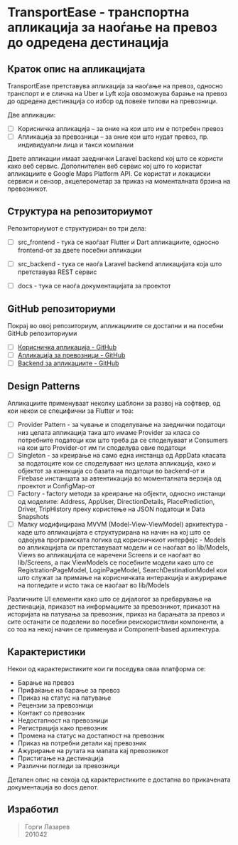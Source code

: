 # TransportEase - транспортна апликација за наоѓање на превоз до одредена дестинација



## Краток опис на апликацијата

TransportEase претставува апликација за наоѓање на превоз, односно транспорт и е слична на Uber и Lyft која овозможува барање на превоз до одредена дестинација со избор од повеќе типови на превозници.

Две апликации:
- [ ] Корисничка апликација – за оние на кои што им е потребен превоз
- [ ] Апликација за превозници – за оние кои што нудат превоз, пр. индивидуални лица и такси компании

Двете апликации имаат заеднички Laravel backend кој што се користи како веб сервис.
Дополнителен веб сервис кој што го користат апликациите е Google Maps Platform API.
Се користат и локациски сервиси и сензор, акцелерометар за приказ на моменталната брзина на превозникот.

## Структура на репозиториумот
Репозиториумот е структуриран во три дела:
- [ ] src_frontend - тука се наоѓаат Flutter и Dart апликациите, односно frontend-от за двете посебни апликации
- [ ] src_backend - тука се наоѓа Laravel backend апликацијата која што претставува REST сервис
- [ ] docs - тука се наоѓа документацијата за проектот


## GitHub репозиториуми

Покрај во овој репозиториум, апликацииите се достапни и на посебни GitHub репозиториуми

- [ ] [Корисничка апликација - GitHub](https://github.com/gorgilazarev3/transportease)
- [ ] [Апликација за превозници - GitHub](https://github.com/gorgilazarev3/transportease-providers)
- [ ] [Backend за апликациите - GitHub](https://github.com/gorgilazarev3/transportease_backend)

## Design Patterns

Апликациите применуваат неколку шаблони за развој на софтвер, од кои некои се специфични за Flutter и тоа:
- [ ] Provider Pattern - за чување и споделување на заеднички податоци низ целата апликација така што имаме Provider за класа со потребните податоци кои што треба да се споделуваат и Consumers на кои што Provider-от им ги споделува овие податоци
- [ ] Singleton - за креирање на само една инстанца од AppData класата за податоците кои се споделуваат низ целата апликација, како и објектот за конекција со базата на податоци во backend-от и Firebase инстанцата за автентикација во моменталната верзија од проектот и ConfigMap-от
- [ ] Factory - factory методи за креирање на објекти, односно инстанци од моделите: Address, AppUser, DirectionDetails, PlacePrediction, Driver, TripHistory  преку користење на JSON податоци и Data Snapshots
- [ ] Малку модифицирана MVVM (Model-View-ViewModel) архитектура - каде што апликацијата е структурирана на начин на кој што се одвојува програмската логика од корисничкиот интерфејс - Models во апликацијата си претставуваат модели и се наоѓаат во lib/Models, Views во апликацијата се наречени Screens и се наоѓаат во lib/Screens, а пак ViewModels се посебните модели како што се RegistrationPageModel, LoginPageModel, SearchDestinationModel кои што служат за примање на корисничката интеракција и ажурирање на погледите и исто така се наоѓаат во lib/Models

Различните UI елементи како што се дијалогот за пребарување на дестинација, приказот на информациите за превозникот, приказот на историјата на патувања за превозник, приказ на барањата за превоз и сите останати се поделени во посебни реискористливи компоненти, а со тоа на некој начин се применува и Component-based архитектура.

## Карактеристики

Некои од карактеристиките кои ги поседува оваа платформа се:

- Барање на превоз
- Прифаќање на барање за превоз
- Приказ на статус на патување
- Рецензии за превозници
- Контакт со превозник
- Недостапност на превозници
- Регистрација како превозник
- Промена на статус на достапност на превозник 
- Приказ на потребни детали кај превозник 
- Ажурирање на рутата на мапата кај превозникот
- Пристигање на дестинација
- Различни погледи за превозници

Детален опис на секоја од карактеристиките е достапна во прикачената документација во docs делот.


## Изработил
 > Горги Лазарев <br />
 > 201042


